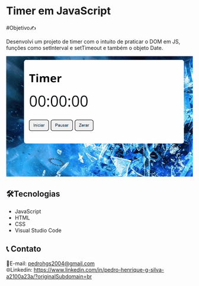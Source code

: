 # Timer em JavaScript

#Objetivo✍️

Desenvolvi um projeto de timer com o intuito de praticar o DOM em JS, funções como setInterval e setTimeout e também o objeto Date. 

![preview](./timer.gif)

## 🛠️Tecnologias

* JavaScript
* HTML
* CSS
* Visual Studio Code

## 📞 Contato

📩E-mail: pedrohgs2004@gmail.com <br>
🌐Linkedin: https://www.linkedin.com/in/pedro-henrique-g-silva-a2100a23a/?originalSubdomain=br

